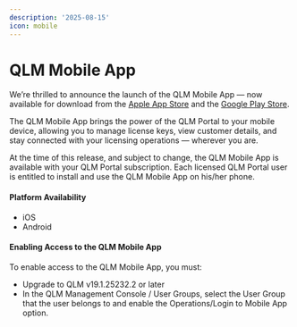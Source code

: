 ```yaml
---
description: '2025-08-15'
icon: mobile
---
```


# QLM Mobile App

We’re thrilled to announce the launch of the QLM Mobile App — now available for download from the [Apple App Store](https://apps.apple.com/us/app/quick-license-manager/id6749921604) and the [Google Play Store](https://play.google.com/store/apps/details?id=com.soraco.qlmmobileapp).

The QLM Mobile App brings the power of the QLM Portal to your mobile device, allowing you to manage license keys, view customer details, and stay connected with your licensing operations — wherever you are.  &#x20;

At the time of this release, and subject to change, the QLM Mobile App is available with your QLM Portal subscription. Each licensed QLM Portal user is entitled to install and use the QLM Mobile App on his/her phone.&#x20;

#### Platform Availability

* iOS
* Android&#x20;

#### Enabling Access to the QLM Mobile App&#x20;

To enable access to the QLM Mobile App, you must:

* Upgrade to QLM v19.1.25232.2 or later
* In the QLM Management Console / User Groups, select the User Group that the user belongs to and enable the Operations/Login to Mobile App option.
